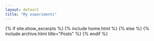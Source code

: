 ```yaml
---
layout: default
title: "My experiments"
---
```


{% if site.show_excerpts %}
  {% include home.html %}
{% else %}
  {% include archive.html title="Posts" %}
{% endif %}
